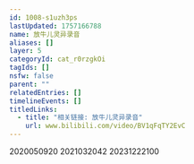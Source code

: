 ```yaml
---
id: 1008-s1uzh3ps
lastUpdated: 1757166788
name: 放牛儿灵异录音
aliases: []
layer: 5
categoryId: cat_r0rzgkOi
tagIds: []
nsfw: false
parent: ""
relatedEntries: []
timelineEvents: []
titledLinks:
  - title: "相关链接: 放牛儿灵异录音"
    url: www.bilibili.com/video/BV1qFqTY2EvC
---
```


2020050920 2021032042 20231222100